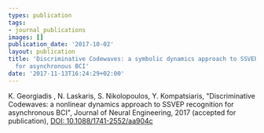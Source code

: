 ```yaml
---
types: publication
tags:
- journal_publications
images: []
publication_date: '2017-10-02'
layout: publication
title: 'Discriminative Codewaves: a symbolic dynamics approach to SSVEP recognition
  for asynchronous BCI'
date: '2017-11-13T16:24:29+02:00'
---
```

<p>K. Georgiadis&nbsp;, N. Laskaris, S. Nikolopoulos, Y. Kompatsiaris, "Discriminative Codewaves: a nonlinear dynamics approach to SSVEP recognition for asynchronous BCI", Journal of Neural Engineering, 2017 (accepted for publication),&nbsp;<a href="https://doi.org/10.1088/1741-2552/aa904c">DOI: 10.1088/1741-2552/aa904c</a></p>
